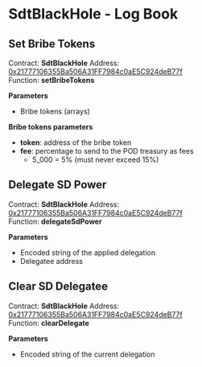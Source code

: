 # SdtBlackHole - Log Book

## Set Bribe Tokens

Contract: **SdtBlackHole**
Address: [0x21777106355Ba506A31FF7984c0aE5C924deB77f](https://etherscan.io/address/0x21777106355Ba506A31FF7984c0aE5C924deB77f#code)\
Function: **setBribeTokens**

**Parameters**
- Bribe tokens (arrays)

**Bribe tokens parameters**
- **token**: address of the bribe token
- **fee**: percentage to send to the POD treasury as fees
  - 5_000 = 5% (must never exceed 15%)

## Delegate SD Power

Contract: **SdtBlackHole**
Address: [0x21777106355Ba506A31FF7984c0aE5C924deB77f](https://etherscan.io/address/0x21777106355Ba506A31FF7984c0aE5C924deB77f#code)\
Function: **delegateSdPower**

**Parameters**
- Encoded string of the applied delegation
- Delegatee address

## Clear SD Delegatee

Contract: **SdtBlackHole**
Address: [0x21777106355Ba506A31FF7984c0aE5C924deB77f](https://etherscan.io/address/0x21777106355Ba506A31FF7984c0aE5C924deB77f#code)\
Function: **clearDelegate**

**Parameters**
- Encoded string of the current delegation